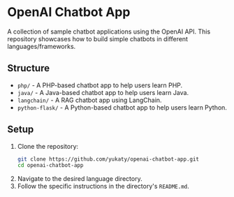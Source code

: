 # OpenAI Chatbot App

A collection of sample chatbot applications using the OpenAI API. This repository showcases how to build simple chatbots in different languages/frameworks.

## Structure

- `php/` - A PHP-based chatbot app to help users learn PHP.
- `java/` - A Java-based chatbot app to help users learn Java.
- `langchain/` - A RAG chatbot app using LangChain.
- `python-flask/` - A Python-based chatbot app to help users learn Python.

## Setup

1. Clone the repository:
   ```bash
   git clone https://github.com/yukaty/openai-chatbot-app.git
   cd openai-chatbot-app
   ```
2. Navigate to the desired language directory.
3. Follow the specific instructions in the directory's `README.md`.
